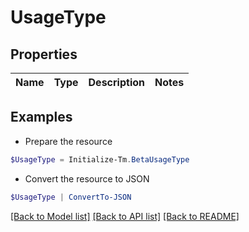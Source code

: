 # UsageType
## Properties

Name | Type | Description | Notes
------------ | ------------- | ------------- | -------------

## Examples

- Prepare the resource
```powershell
$UsageType = Initialize-Tm.BetaUsageType 
```

- Convert the resource to JSON
```powershell
$UsageType | ConvertTo-JSON
```

[[Back to Model list]](../README.md#documentation-for-models) [[Back to API list]](../README.md#documentation-for-api-endpoints) [[Back to README]](../README.md)

